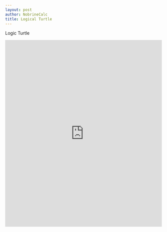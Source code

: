 ```yaml
---
layout: post
author: NobrineCalc
title: Logical Turtle
---
```


Logic Turtle
<iframe src="https://trinket.io/embed/python/a070054098?start=result" width="100%" height="600" frameborder="0" marginwidth="0" marginheight="0" allowfullscreen></iframe>
